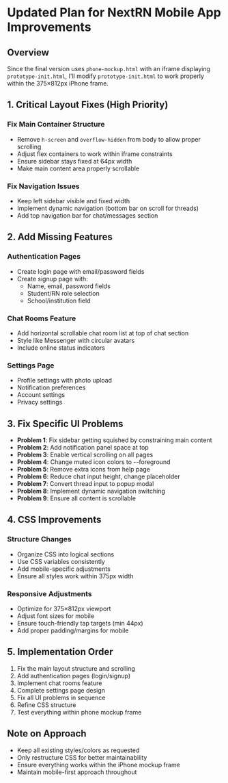 # Updated Plan for NextRN Mobile App Improvements

## Overview
Since the final version uses `phone-mockup.html` with an iframe displaying `prototype-init.html`, I'll modify `prototype-init.html` to work properly within the 375×812px iPhone frame.

## 1. Critical Layout Fixes (High Priority)

### Fix Main Container Structure
- Remove `h-screen` and `overflow-hidden` from body to allow proper scrolling
- Adjust flex containers to work within iframe constraints
- Ensure sidebar stays fixed at 64px width
- Make main content area properly scrollable

### Fix Navigation Issues
- Keep left sidebar visible and fixed width
- Implement dynamic navigation (bottom bar on scroll for threads)
- Add top navigation bar for chat/messages section

## 2. Add Missing Features

### Authentication Pages
- Create login page with email/password fields
- Create signup page with:
  - Name, email, password fields
  - Student/RN role selection
  - School/institution field

### Chat Rooms Feature
- Add horizontal scrollable chat room list at top of chat section
- Style like Messenger with circular avatars
- Include online status indicators

### Settings Page
- Profile settings with photo upload
- Notification preferences
- Account settings
- Privacy settings

## 3. Fix Specific UI Problems

- **Problem 1**: Fix sidebar getting squished by constraining main content
- **Problem 2**: Add notification panel space at top
- **Problem 3**: Enable vertical scrolling on all pages
- **Problem 4**: Change muted icon colors to --foreground
- **Problem 5**: Remove extra icons from help page
- **Problem 6**: Reduce chat input height, change placeholder
- **Problem 7**: Convert thread input to popup modal
- **Problem 8**: Implement dynamic navigation switching
- **Problem 9**: Ensure all content is scrollable

## 4. CSS Improvements

### Structure Changes
- Organize CSS into logical sections
- Use CSS variables consistently
- Add mobile-specific adjustments
- Ensure all styles work within 375px width

### Responsive Adjustments
- Optimize for 375×812px viewport
- Adjust font sizes for mobile
- Ensure touch-friendly tap targets (min 44px)
- Add proper padding/margins for mobile

## 5. Implementation Order

1. Fix the main layout structure and scrolling
2. Add authentication pages (login/signup)
3. Implement chat rooms feature
4. Complete settings page design
5. Fix all UI problems in sequence
6. Refine CSS structure
7. Test everything within phone mockup frame

## Note on Approach
- Keep all existing styles/colors as requested
- Only restructure CSS for better maintainability
- Ensure everything works within the iPhone mockup frame
- Maintain mobile-first approach throughout